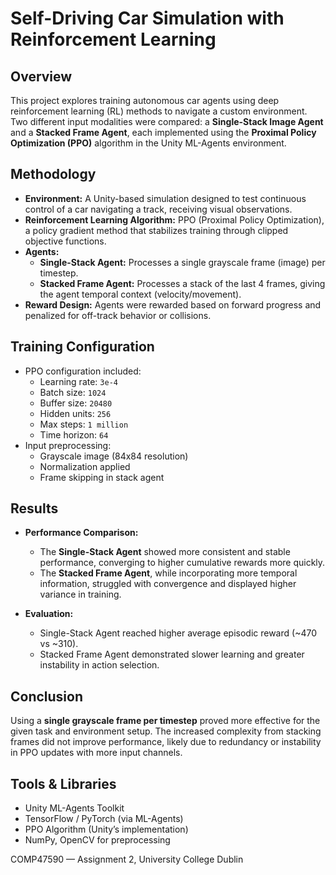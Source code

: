 # Self-Driving Car Simulation with Reinforcement Learning

## Overview

This project explores training autonomous car agents using deep reinforcement learning (RL) methods to navigate a custom environment. Two different input modalities were compared: a **Single-Stack Image Agent** and a **Stacked Frame Agent**, each implemented using the **Proximal Policy Optimization (PPO)** algorithm in the Unity ML-Agents environment.

## Methodology

- **Environment:** A Unity-based simulation designed to test continuous control of a car navigating a track, receiving visual observations.
- **Reinforcement Learning Algorithm:** PPO (Proximal Policy Optimization), a policy gradient method that stabilizes training through clipped objective functions.
- **Agents:**
  - **Single-Stack Agent:** Processes a single grayscale frame (image) per timestep.
  - **Stacked Frame Agent:** Processes a stack of the last 4 frames, giving the agent temporal context (velocity/movement).
- **Reward Design:** Agents were rewarded based on forward progress and penalized for off-track behavior or collisions.

## Training Configuration

- PPO configuration included:
  - Learning rate: `3e-4`
  - Batch size: `1024`
  - Buffer size: `20480`
  - Hidden units: `256`
  - Max steps: `1 million`
  - Time horizon: `64`
- Input preprocessing:
  - Grayscale image (84x84 resolution)
  - Normalization applied
  - Frame skipping in stack agent

## Results

- **Performance Comparison:**
  - The **Single-Stack Agent** showed more consistent and stable performance, converging to higher cumulative rewards more quickly.
  - The **Stacked Frame Agent**, while incorporating more temporal information, struggled with convergence and displayed higher variance in training.

- **Evaluation:**
  - Single-Stack Agent reached higher average episodic reward (~470 vs ~310).
  - Stacked Frame Agent demonstrated slower learning and greater instability in action selection.

## Conclusion

Using a **single grayscale frame per timestep** proved more effective for the given task and environment setup. The increased complexity from stacking frames did not improve performance, likely due to redundancy or instability in PPO updates with more input channels.

## Tools & Libraries

- Unity ML-Agents Toolkit
- TensorFlow / PyTorch (via ML-Agents)
- PPO Algorithm (Unity’s implementation)
- NumPy, OpenCV for preprocessing



COMP47590 — Assignment 2, University College Dublin

